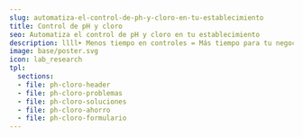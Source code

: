 ```yaml
---
slug: automatiza-el-control-de-ph-y-cloro-en-tu-establecimiento
title: Control de pH y cloro
seo: Automatiza el control de pH y cloro en tu establecimiento
description: llll➤ Menos tiempo en controles = Más tiempo para tu negocio ✅ Medición en tiempo real, sin intervención manual...
image: base/poster.svg
icon: lab_research
tpl:
  sections:
  - file: ph-cloro-header
  - file: ph-cloro-problemas
  - file: ph-cloro-soluciones
  - file: ph-cloro-ahorro
  - file: ph-cloro-formulario
---
```


